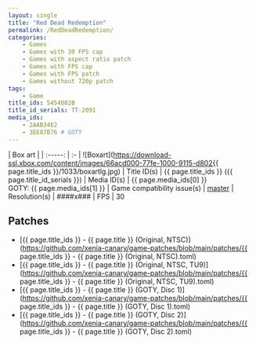 ```yaml
---
layout: single
title: "Red Dead Redemption"
permalink: /RedDeadRedemption/
categories:
    - Games
    - Games with 30 FPS cap
    - Games with aspect ratio patch
    - Games with FPS cap
    - Games with FPS patch
    - Games without 720p patch
tags:
    - Game
title_ids: 5454082B
title_id_serials: TT-2091
media_ids:
    - 2AAB34E2
    - 3EE87B76 # GOTY
---
```


| Box art                     |
| :-----:                     | :-
| ![Boxart](https://download-ssl.xbox.com/content/images/66acd000-77fe-1000-9115-d802{{ page.title_ids }}/1033/boxartlg.jpg)
| Title ID(s)                 | {{ page.title_ids }} ({{ page.title_id_serials }})
| Media ID(s)                 | {{ page.media_ids[0] }}<br>GOTY: {{ page.media_ids[1] }}
| Game compatibility issue(s) | [master](https://github.com/xenia-project/game-compatibility/issues/108)
| Resolution(s)               | ####x###
| FPS                         | 30

## Patches
* [{{ page.title_ids }} - {{ page.title }} (Original, NTSC)](https://github.com/xenia-canary/game-patches/blob/main/patches/{{ page.title_ids }} - {{ page.title }} (Original, NTSC).toml)
* [{{ page.title_ids }} - {{ page.title }} (Original, NTSC, TU9)](https://github.com/xenia-canary/game-patches/blob/main/patches/{{ page.title_ids }} - {{ page.title }} (Original, NTSC, TU9).toml)
* [{{ page.title_ids }} - {{ page.title }} (GOTY, Disc 1)](https://github.com/xenia-canary/game-patches/blob/main/patches/{{ page.title_ids }} - {{ page.title }} (GOTY, Disc 1).toml)
* [{{ page.title_ids }} - {{ page.title }} (GOTY, Disc 2)](https://github.com/xenia-canary/game-patches/blob/main/patches/{{ page.title_ids }} - {{ page.title }} (GOTY, Disc 2).toml)
